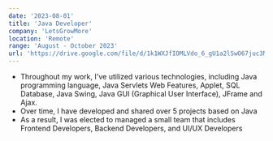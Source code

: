 ```yaml
---
date: '2023-08-01'
title: 'Java Developer'
company: 'LetsGrowMore'
location: 'Remote'
range: 'August - October 2023'
url: 'https://drive.google.com/file/d/1k1WXJfIOMLVdo_6_gU1a2lSwO67juc3N/view'
---
```


- Throughout my work, I've utilized various technologies, including Java programming language, Java Servlets Web Features, Applet, SQL Database, Java Swing, Java GUI (Graphical User Interface), JFrame and Ajax.
- Over time, I have developed and shared over 5 projects based on Java
- As a result, I was elected to managed a small team that includes Frontend Developers, Backend Developers, and UI/UX Developers
